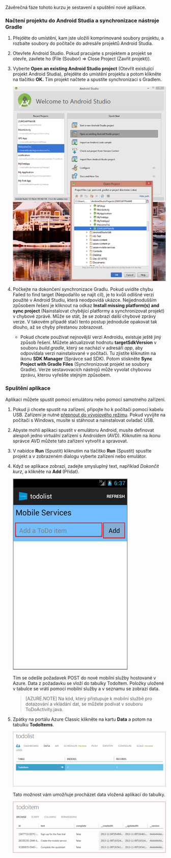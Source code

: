 Závěrečná fáze tohoto kurzu je sestavení a spuštění nové aplikace.

### Načtení projektu do Android Studia a synchronizace nástroje Gradle

1. Přejděte do umístění, kam jste uložili komprimované soubory projektu, a rozbalte soubory do počítače do adresáře projektů Android Studia.

2. Otevřete Android Studio. Pokud pracujete s projektem a projekt se otevře, zavřete ho (File (Soubor) => Close Project (Zavřít projekt)).

3. Vyberte **Open an existing Android Studio project** (Otevřít existující projekt Android Studia), přejděte do umístění projektu a potom klikněte na tlačítko **OK.** Tím projekt načtete a spustíte synchronizaci s Gradlem.

    ![](./media/mobile-services-android-get-started/android-studio-import-project.png)

4. Počkejte na dokončení synchronizace Gradlu. Pokud uvidíte chybu Failed to find target (Nepodařilo se najít cíl), je to kvůli odlišné verzi použité v Android Studiu, která neodpovídá ukázce. Nejjednodušším způsobem řešení je kliknout na odkaz **Install missing platform(s) and sync project** (Nainstalovat chybějící platformy a synchronizovat projekt) v chybové zprávě. Může se stát, že se zobrazí další chybové zprávy verze. V takovém případě stačí tento postup jednoduše opakovat tak dlouho, až se chyby přestanou zobrazovat.
    - Pokud chcete používat nejnovější verzi Androidu, existuje ještě jiný způsob řešení. Můžete aktualizovat hodnotu **targetSdkVersion** v souboru *build.gradle*, který se nachází v adresáři *app*, aby odpovídala verzi nainstalované v počítači. Tu zjistíte kliknutím na ikonu **SDK Manager** (Správce sad SDK). Potom stiskněte **Sync Project with Gradle Files** (Synchronizovat projekt se soubory Gradle). Verze sestavovacích nástrojů může vyvolat chybovou zprávu, kterou vyřešíte stejným způsobem.

### Spuštění aplikace

Aplikaci můžete spustit pomocí emulátoru nebo pomocí samotného zařízení.

1. Pokud ji chcete spustit na zařízení, připojte ho k počítači pomocí kabelu USB. Zařízení je nutné [přepnout do vývojového režimu](https://developer.android.com/training/basics/firstapp/running-app.html). Pokud vyvíjíte na počítači s Windows, musíte si stáhnout a nainstalovat ovladač USB.

2. Abyste mohli aplikaci spustit v emulátoru Android, musíte definovat alespoň jedno virtuální zařízení s Androidem (AVD). Kliknutím na ikonu správce AVD můžete tato zařízení vytvořit a spravovat.

3. V nabídce **Run** (Spustit) kliknutím na tlačítko **Run** (Spustit) spusťte projekt a v zobrazeném dialogu vyberte zařízení nebo emulátor.

4. Když se aplikace zobrazí, zadejte smysluplný text, například _Dokončit kurz_, a klikněte na **Add** (Přidat).

    ![](./media/mobile-services-android-get-started/mobile-quickstart-startup-android.png)

    Tím se odešle požadavek POST do nové mobilní služby hostované v Azure. Data z požadavku se vloží do tabulky TodoItem. Položky uložené v tabulce se vrátí pomocí mobilní služby a v seznamu se zobrazí data.

    > [AZURE.NOTE] Na kód, který přistupuje k mobilní službě pro dotazování a vkládání dat, se můžete podívat v souboru ToDoActivity.java.

8. Zpátky na portálu Azure Classic klikněte na kartu **Data** a potom na tabulku **TodoItems**.

    ![](./media/mobile-services-android-get-started/mobile-data-tab1.png)

    Tato možnost vám umožňuje procházet data vložená aplikací do tabulky.

    ![](./media/mobile-services-android-get-started/mobile-data-browse.png)



<!--HONumber=Aug16_HO4-->


